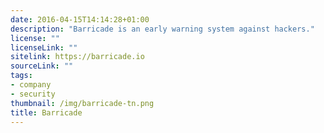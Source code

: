 ```yaml
---
date: 2016-04-15T14:14:28+01:00
description: "Barricade is an early warning system against hackers."
license: ""
licenseLink: ""
sitelink: https://barricade.io
sourceLink: ""
tags:
- company
- security
thumbnail: /img/barricade-tn.png
title: Barricade
---
```


